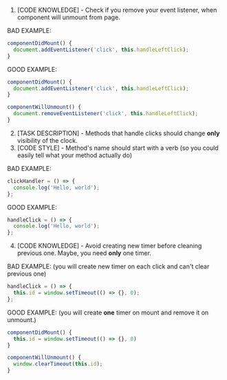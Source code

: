 1. [CODE KNOWLEDGE] - Check if you remove your event listener, when component will unmount from page.

BAD EXAMPLE:

```jsx
componentDidMount() {
  document.addEventListener('click', this.handleLeftClick);
}
```

GOOD EXAMPLE:

```jsx
componentDidMount() {
  document.addEventListener('click', this.handleLeftClick);
}

componentWillUnmount() {
  document.removeEventListener('click', this.handleLeftClick);
}
```

2. [TASK DESCRIPTION] - Methods that handle clicks should change **only** visibility of the clock.
3. [CODE STYLE] - Method's name should start with a verb (so you could easily tell what your method actually do)

BAD EXAMPLE:

```jsx
clickHandler = () => {
  console.log('Hello, world');
};
```

GOOD EXAMPLE:

```jsx
handleClick = () => {
  console.log('Hello, world');
};
```

4. [CODE KNOWLEDGE] - Avoid creating new timer before cleaning previous one. Maybe, you need **only** one timer.

BAD EXAMPLE: (you will create new timer on each click and can't clear previous one)

```jsx
handleClick = () => {
  this.id = window.setTimeout(() => {}, 0);
};
```

GOOD EXAMPLE: (you will create **one** timer on mount and remove it on unmount.)

```jsx
componentDidMount() {
  this.id = window.setTimeout(() => {}, 0)
}

componentWillUnmount() {
  window.clearTimeout(this.id);
}
```
